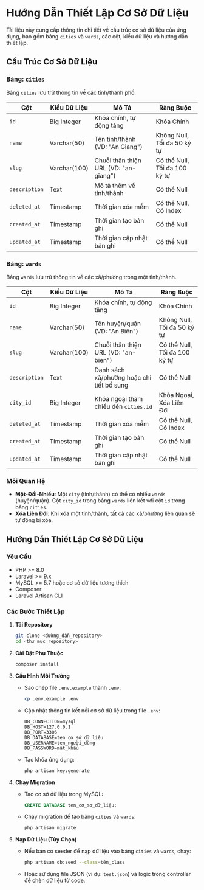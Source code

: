 # Hướng Dẫn Thiết Lập Cơ Sở Dữ Liệu

Tài liệu này cung cấp thông tin chi tiết về cấu trúc cơ sở dữ liệu của ứng dụng, bao gồm bảng `cities` và `wards`, các cột, kiểu dữ liệu và hướng dẫn thiết lập.

## Cấu Trúc Cơ Sở Dữ Liệu

### Bảng: `cities`

Bảng `cities` lưu trữ thông tin về các tỉnh/thành phố.

| Cột          | Kiểu Dữ Liệu      | Mô Tả                                            | Ràng Buộc                       |
|--------------|-------------------|--------------------------------------------------|---------------------------------|
| `id`         | Big Integer       | Khóa chính, tự động tăng                         | Khóa Chính                      |
| `name`       | Varchar(50)       | Tên tỉnh/thành (VD: "An Giang")                  | Không Null, Tối đa 50 ký tự     |
| `slug`       | Varchar(100)      | Chuỗi thân thiện URL (VD: "an-giang")            | Có thể Null, Tối đa 100 ký tự   |
| `description`| Text              | Mô tả thêm về tỉnh/thành                         | Có thể Null                     |
| `deleted_at` | Timestamp         | Thời gian xóa mềm                                | Có thể Null, Có Index           |
| `created_at` | Timestamp         | Thời gian tạo bản ghi                            | Có thể Null                     |
| `updated_at` | Timestamp         | Thời gian cập nhật bản ghi                       | Có thể Null                     |

### Bảng: `wards`

Bảng `wards` lưu trữ thông tin về các xã/phường trong một tỉnh/thành.

| Cột          | Kiểu Dữ Liệu      | Mô Tả                                            | Ràng Buộc                       |
|--------------|-------------------|--------------------------------------------------|---------------------------------|
| `id`         | Big Integer       | Khóa chính, tự động tăng                         | Khóa Chính                      |
| `name`       | Varchar(50)       | Tên huyện/quận (VD: "An Biên")                   | Không Null, Tối đa 50 ký tự     |
| `slug`       | Varchar(100)      | Chuỗi thân thiện URL (VD: "an-bien")             | Có thể Null, Tối đa 100 ký tự   |
| `description`| Text              | Danh sách xã/phường hoặc chi tiết bổ sung        | Có thể Null                     |
| `city_id`    | Big Integer       | Khóa ngoại tham chiếu đến `cities.id`            | Khóa Ngoại, Xóa Liên Đới        |
| `deleted_at` | Timestamp         | Thời gian xóa mềm                                | Có thể Null, Có Index           |
| `created_at` | Timestamp         | Thời gian tạo bản ghi                            | Có thể Null                     |
| `updated_at` | Timestamp         | Thời gian cập nhật bản ghi                       | Có thể Null                     |

### Mối Quan Hệ
- **Một-Đối-Nhiều**: Một `city` (tỉnh/thành) có thể có nhiều `wards` (huyện/quận). Cột `city_id` trong bảng `wards` liên kết với cột `id` trong bảng `cities`.
- **Xóa Liên Đới**: Khi xóa một tỉnh/thành, tất cả các xã/phường liên quan sẽ tự động bị xóa.

## Hướng Dẫn Thiết Lập Cơ Sở Dữ Liệu

### Yêu Cầu
- PHP >= 8.0
- Laravel >= 9.x
- MySQL >= 5.7 hoặc cơ sở dữ liệu tương thích
- Composer
- Laravel Artisan CLI

### Các Bước Thiết Lập

1. **Tải Repository**
   ```bash
   git clone <đường_dẫn_repository>
   cd <thư_mục_repository>
   ```

2. **Cài Đặt Phụ Thuộc**
   ```bash
   composer install
   ```

3. **Cấu Hình Môi Trường**
   - Sao chép file `.env.example` thành `.env`:
     ```bash
     cp .env.example .env
     ```
   - Cập nhật thông tin kết nối cơ sở dữ liệu trong file `.env`:
     ```env
     DB_CONNECTION=mysql
     DB_HOST=127.0.0.1
     DB_PORT=3306
     DB_DATABASE=ten_cơ_sở_dữ_liệu
     DB_USERNAME=ten_người_dùng
     DB_PASSWORD=mật_khẩu
     ```
   - Tạo khóa ứng dụng:
     ```bash
     php artisan key:generate
     ```

4. **Chạy Migration**
   - Tạo cơ sở dữ liệu trong MySQL:
     ```sql
     CREATE DATABASE ten_cơ_sơ_dữ_liệu;
     ```
   - Chạy migration để tạo bảng `cities` và `wards`:
     ```bash
     php artisan migrate
     ```

5. **Nạp Dữ Liệu (Tùy Chọn)**
   - Nếu bạn có seeder để nạp dữ liệu vào bảng `cities` và `wards`, chạy:
     ```bash
     php artisan db:seed --class=tên_class
     ```
   - Hoặc sử dụng file JSON (ví dụ: `test.json`) và logic trong controller để chèn dữ liệu từ code.